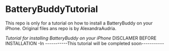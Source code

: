 # BatteryBuddyTutorial
This repo is only for a tutorial on how to install a BatteryBuddy on your iPhone. Original files ans repo is by AlexandraAudria. 

*Tutorial for installing BatteryBuddy on your iPhone*
DISCLAMER BEFORE INSTALLATION
-In
-----------This tutorial will be completed soon-----------
